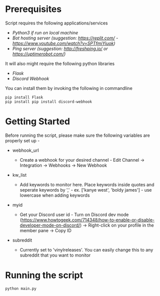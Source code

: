 # Prerequisites

Script requires the following applications/services
- *Python3 if run on local machine*
- *Bot hosting server (suggestion: https://replit.com/ - https://www.youtube.com/watch?v=SPTfmiYiuok)*
- *Ping server (suggestion: http://freshping.io/ or https://uptimerobot.com/)*

It will also might require the following python libraries
- *Flask*
- *Discord Webhook*

You can install them by invoking the following in commandline
```
pip install Flask
pip install pip install discord-webhook
```

# Getting Started

Before running the script, please make sure the following variables are properly set up -

- webhook_url
  * Create a webhook for your desired channel - Edit Channel -> Integration -> Webhooks -> New Webhook

- kw_list
  * Add keywords to monitor here. Place keywords inside quotes and seperate keywords by ',' - ex. ['kanye west', 'boldy james'] - use lowercase when adding keywords

- myid
  * Get your Discord user id - Turn on Discord dev mode (https://www.howtogeek.com/714348/how-to-enable-or-disable-developer-mode-on-discord/) -> Right-click on your profile in the member pane -> Copy ID

- subreddit
  * Currently set to 'vinylreleases'. You can easily change this to any subreddit that you want to monitor


# Running the script

```
python main.py
```
